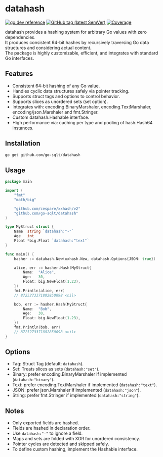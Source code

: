 # datahash

[![go.dev reference](https://img.shields.io/badge/go.dev-reference-007d9c?logo=go&logoColor=white)](https://pkg.go.dev/github.com/go-sqlt/datahash)
[![GitHub tag (latest SemVer)](https://img.shields.io/github/tag/go-sqlt/datahash.svg?style=social)](https://github.com/go-sqlt/datahash/tags)
[![Coverage](https://img.shields.io/badge/Coverage-44.2%25-red)](https://github.com/go-sqlt/datahash/actions)

datahash provides a hashing system for arbitrary Go values with zero dependencies.  
It produces consistent 64-bit hashes by recursively traversing Go data structures and considering actual content.  
The package is highly customizable, efficient, and integrates with standard Go interfaces.

## Features

- Consistent 64-bit hashing of any Go value.
- Handles cyclic data structures safely via pointer tracking.
- Supports struct tags and options to control behavior.
- Supports slices as unordered sets (set option).
- Integrates with: encoding.BinaryMarshaler, encoding.TextMarshaler, encoding/json.Marshaler and fmt.Stringer.
- Custom datahash.Hashable interface.
- High performance via: caching per type and pooling of hash.Hash64 instances.

## Installation

```bash
go get github.com/go-sqlt/datahash
```

## Usage

```go
package main

import (
	"fmt"
	"math/big"

	"github.com/cespare/xxhash/v2"
	"github.com/go-sqlt/datahash"
)

type MyStruct struct {
	Name  string `datahash:"-"`
	Age   int
	Float *big.Float `datahash:"text"`
}

func main() {
	hasher := datahash.New(xxhash.New, datahash.Options{JSON: true})

	alice, err := hasher.Hash(MyStruct{
		Name:  "Alice",
		Age:   30,
		Float: big.NewFloat(1.23),
	})
	fmt.Println(alice, err)
	// 8725273371882850098 <nil>

	bob, err := hasher.Hash(MyStruct{
		Name:  "Bob",
		Age:   30,
		Float: big.NewFloat(1.23),
	})
	fmt.Println(bob, err)
	// 8725273371882850098 <nil>
}
```

## Options

- Tag: Struct Tag (default: `datahash`).
- Set: Treats slices as sets (`datahash:"set"`).
- Binary: prefer encoding.BinaryMarshaler if implemented (`datahash:"binary"`).
- Text: prefer encoding.TextMarshaler if implemented (`datahash:"text"`).
- JSON: prefer json.Marshaler if implemented (`datahash:"json"`).
- String: prefer fmt.Stringer if implemented (`datahash:"string"`).

## Notes

- Only exported fields are hashed.
- Fields are hashed in declaration order.
- Use `datahash:"-"` to ignore a field.
- Maps and sets are folded with XOR for unordered consistency.
- Pointer cycles are detected and skipped safely.
- To define custom hashing, implement the Hashable interface.
